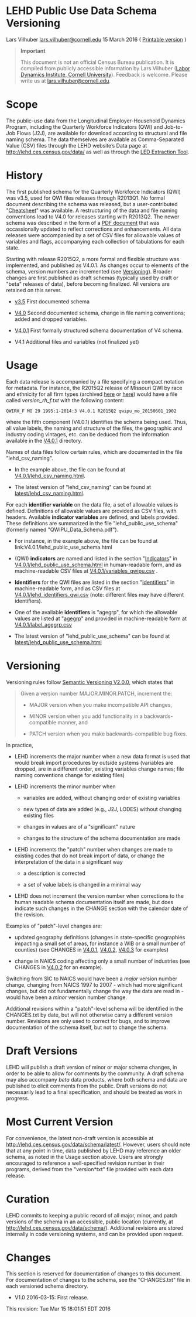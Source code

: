 LEHD Public Use Data Schema Versioning
======================================
Lars Vilhuber <lars.vilhuber@cornell.edu>
15 March 2016
( [Printable version](VERSIONING.pdf) )

> **Important**
>
> This document is not an official Census Bureau publication. It is
> compiled from publicly accessible information by Lars Vilhuber ([Labor
> Dynamics Institute, Cornell
> University](http://www.ilr.cornell.edu/ldi/)). Feedback is welcome.
> Please write us at
> [lars.vilhuber@cornell.edu](mailto:lars.vilhuber@cornell.edu?subject=LEHD_Schema_v4).

Scope
=====

The public-use data from the Longitudinal Employer-Household Dynamics
Program, including the Quarterly Workforce Indicators (QWI) and
Job-to-Job Flows (J2J), are available for download according to
structural and file naming schema. The data themselves are available as
Comma-Separated Value (CSV) files through the LEHD website’s Data page
at <http://lehd.ces.census.gov/data/> as well as through the [LED
Extraction Tool](http://ledextract.ces.census.gov/).

History
=======

The first published schema for the Quarterly Workforce Indicators (QWI)
was v3.5, used for QWI files releases through R2013Q1. No formal
document describing the schema was released, but a user-contributed
"[Cheatsheet](v3.5/QWI-cheatsheet.txt)" was available. A restructuring
of the data and file naming conventions lead to V4.0 for releases
starting with R2013Q2. The newer schema was described in the form of a
[PDF document](V4.0/QWIPU_Data_Schema.pdf) that was occassionally
updated to reflect corrections and enhancements. All data releases were
accompanied by a set of CSV files for allowable values of variables and
flags, accompanying each collection of tabulations for each state.

Starting with release R2015Q2, a more formal and flexible structure was
implemented, and published as V4.0.1. As changes occur to elements of
the schema, version numbers are incremented (see
[Versioning](#Versioning)). Broader changes are first published as draft
schemas (typically used by draft or "beta" releases of data), before
becoming finalized. All versions are retained on this server.

-   [v3.5](v3.5) First documented schema

-   [V4.0](V4.0) Second documented schema, change in file naming
    conventions; added and dropped variables.

-   [V4.0.1](V4.0.1) First formally structured schema documentation of
    V4 schema.

-   V4.1 Additional files and variables (not finalized yet)

Usage
=====

Each data release is accompanied by a file specifying a compact notation
for metadata. For instance, the R2015Q2 release of Missouri QWI by race
and ethnicity for all firm types (archived
[here](http://download.vrdc.cornell.edu/qwipu/R2015Q2/mo/rh/f/) or
[here](http://lehd.ces.census.gov/pub/mo/R2015Q2/DVD-rh_f/)) would have
a file called *version\_rh\_f.txt* with the following content:

    QWIRH_F MO 29 1995:1-2014:3 V4.0.1 R2015Q2 qwipu_mo_20150601_1902

where the fifth component (V4.0.1) identifies the schema being used.
Thus, all value labels, the naming and structure of the files, the
geographic and industry coding vintages, etc. can be deduced from the
information available in the [V4.0.1](V4.0.1) directory.

Names of data files follow certain rules, which are documented in the
file "lehd\_csv\_naming".

-   In the example above, the file can be found at
    [V4.0.1/lehd\_csv\_naming.html](V4.0.1/lehd_csv_naming.html).

-   The latest version of "lehd\_csv\_naming" can be found at
    [latest/lehd\_csv\_naming.html](latest/lehd_csv_naming.html).

For each **identifier variable** on the data file, a set of allowable
values is defined. Definitions of allowable values are provided as CSV
files, with headers. Available **indicator variables** are defined, and
labels provided. These definitions are summarized in the file
"lehd\_public\_use\_schema" (formerly named "QWIPU\_Data\_Schema.pdf").

-   For instance, in the example above, the file can be found at
    link:V4.0.1/lehd\_public\_use\_schema.html

-   (QWI) **indicators** are named and listed in the section
    "[Indicators](V4.0.1/lehd_public_use_schema.html#_a_id_indicators_a_indicators)"
    in
    [V4.0.1/lehd\_public\_use\_schema.html](V4.0.1/lehd_public_use_schema.html)
    in human-readable form, and as machine-readable CSV files at
    [V4.0.1/variables\_qwipu.csv](V4.0.1/variables_qwipu.csv) .

-   **Identifiers** for the QWI files are listed in the section
    "[Identifiers](V4.0.1/lehd_public_use_schema.html#_a_id_identifiers_a_identifiers)"
    in machine-readable form, and as CSV files at
    [V4.0.1/lehd\_identifiers\_qwi.csv](V4.0.1/lehd_identifiers_qwi.csv)
    (note: different files may have different identifiers).

-   One of the available **identifiers** is "agegrp", for which the
    allowable values are listed at
    "[agegrp](V4.0.1/lehd_public_use_schema.html#_agegrp)" and provided
    in machine-readable form at
    [V4.0.1/label\_agegrp.csv](V4.0.1/label_agegrp.csv)

-   The latest version of "lehd\_public\_use\_schema" can be found at
    [latest/lehd\_public\_use\_schema.html](latest/lehd_public_use_schema.html)

Versioning
==========

Versioning rules follow [Semantic Versioning
V2.0.0](http://semver.org/spec/v2.0.0.html), which states that

> Given a version number MAJOR.MINOR.PATCH, increment the:
>
> -   MAJOR version when you make incompatible API changes,
>
> -   MINOR version when you add functionality in a backwards-compatible
>     manner, and
>
> -   PATCH version when you make backwards-compatible bug fixes.
>
In practice,

-   LEHD increments the major number when a new data format is used that
    would break import procedures by outside systems (variables are
    dropped, are in a different order, existing variables change names;
    file naming conventions change for existing files)

-   LEHD increments the minor number when

    -   variables are added, without changing order of existing
        variables

    -   new types of data are added (e.g., J2J, LODES) without changing
        existing files

    -   changes in values are of a "significant" nature

    -   changes to the structure of the schema documentation are made

-   LEHD increments the "patch" number when changes are made to existing
    codes that do not break import of data, or change the interpretation
    of the data in a significant way

    -   a description is corrected

    -   a set of value labels is changed in a minimal way

-   LEHD does not increment the version number when corrections to the
    human readable schema documentation itself are made, but does
    indicate such changes in the CHANGE section with the calendar date
    of the revision.

Examples of "patch"-level changes are:

-   updated geography definitions (changes in state-specific geographies
    impacting a small set of areas, for instance a WIB or a small number
    of counties) (see CHANGES in [V4.0.1](V4.0.1/CHANGES.txt),
    [V4.0.2](V4.0.2/CHANGES.txt), [V4.0.3](V4.0.3/CHANGES.txt) for
    examples)

-   change in NAICS coding affecting only a small number of industries
    (see CHANGES in [V4.0.2](V4.0.2/CHANGES.txt) for an example).

Switching from SIC to NAICS would have been a *major* version number
change, changing from NAICS 1997 to 2007 - which had more significant
changes, but did not fundamentally change the way the data are read in -
would have been a *minor* version number change.

Additional revisions within a "patch"-level schema will be identified in
the CHANGES.txt by date, but will not otherwise carry a different
version number. Revisions are only used to correct for bugs, and to
improve documentation of the schema itself, but not to change the
schema.

Draft Versions
==============

LEHD will publish a draft version of minor or major schema changes, in
order to be able to allow for comments by the community. A draft schema
may also accompany *beta* data products, where both schema and data are
published to elicit comments from the public. Draft versions do not
necessarily lead to a final specification, and should be treated as work
in progress.

Most Current Version
====================

For convenience, the latest non-draft version is accessible at
<http://lehd.ces.census.gov/data/schema/latest/>. However, users should
note that at any point in time, data published by LEHD may reference an
older schema, as noted in the Usage section above. Users are strongly
encouraged to reference a well-specified revision number in their
programs, derived from the "version\*txt" file provided with each data
release.

Curation
========

LEHD commits to keeping a public record of all major, minor, and patch
versions of the schema in an accessible, public location (currently, at
<http://lehd.ces.census.gov/data/schema/>). Additional revisions are
stored internally in code versioning systems, and can be provided upon
request.

Changes
=======

This section is reserved for documentation of changes to this document.
For documentation of changes to the schema, see the "CHANGES.txt" file
in each versioned schema directory.

-   V1.0 2016-03-15: First release.

This revision: Tue Mar 15 18:01:51 EDT 2016
